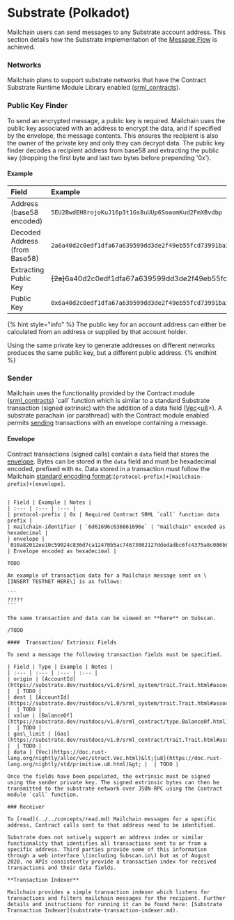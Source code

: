 # Substrate \(Polkadot\)

Mailchain users can send messages to any Substrate account address. This section details how the Substrate implementation of the [Message Flow](../../concepts/overview.md) is achieved.

### Networks

Mailchain plans to support substrate networks that have the Contract Substrate Runtime Module Library  enabled \([srml\_contracts](https://substrate.dev/rustdocs/v1.0/srml_contract/struct.Module.html#method.call)\).

### Public Key Finder

To send an encrypted message, a public key is required. Mailchain uses the public key associated with an address to encrypt the data, and if specified by the envelope, the message contents. This ensures the recipient is also the owner of the private key and only they can decrypt data. The public key finder decodes a recipient address from base58 and extracting the public key \(dropping the first byte and last two bytes before prepending '0x'\).

#### Example

| Field | Example |
| :--- | :--- |
| Address \(base58 encoded\) | `5EU2BwdEH8rojoKuJ16p3t1Gs8uUUp6SoaomKud2FmXBvdbp` |
| Decoded Address \(from Base58\) | `2a6a40d2c0edf1dfa67a639599dd3de2f49eb55fcd73991ba33a67debfb04b5846459b` |
| Extracting Public Key | ~~\[2a\]~~6a40d2c0edf1dfa67a639599dd3de2f49eb55fcd73991ba33a67debfb04b5846~~\[459b\]~~ |
| Public Key | `0x6a40d2c0edf1dfa67a639599dd3de2f49eb55fcd73991ba33a67debfb04b5846` |

{% hint style="info" %}
The public key for an account address can either be calculated from an address or supplied by that account holder.

Using the same private key to generate addresses on different networks produces the same public key, but a different public address.
{% endhint %}

### Sender

Mailchain uses the functionality provided by the Contract module \([srml\_contracts](https://substrate.dev/rustdocs/v2.0.0-rc5/pallet_contracts/struct.Module.html#method.call)\) \`call\` function which is similar to a standard Substrate transaction \(signed extrinsic\) with the addition of a data field \([Vec](https://doc.rust-lang.org/nightly/alloc/vec/struct.Vec.html)&lt;[u8](https://doc.rust-lang.org/nightly/std/primitive.u8.html)&gt;\). A substrate parachain \(or parathread\) with the Contract module enabled permits [sending](../../concepts/send.md) transactions with an envelope containing a message.

#### Envelope

Contract transactions \(signed calls\) contain a `data` field that stores the [envelope](../programmable-envelopes.md). Bytes can be stored in the `data` field and must be hexadecimal encoded, prefixed with `0x`. Data stored in a transaction must follow the Mailchain [standard encoding format](../../concepts/send.md#send-transaction):`[protocol-prefix]+[mailchain-prefix]+[envelope]`. 

~~~~

| Field | Example | Notes |
| :--- | :--- | :--- |
| protocol-prefix | 0x | Required Contract SRML `call` function data prefix |
| mailchain-identifier | `6d61696c636861696e` | "mailchain" encoded as hexadecimal |
| envelope | `010a82012ee10c59024c836d7ca12470b5ac74673002127ddedadbc6fc4375a8c086b650060ede199f603a158bc7884a903eadf97a2dd0fbe69ac81c216830f94e56b847d924b51a7d8227c80714219e6821a51bc7cba922f291a47bdffe29e7c3f67ad908ff377bfcc0b603007ead4bfd87ff0acc272528ca03d6381e6d0e1e2c5dfd24d521` | Envelope encoded as hexadecimal |

TODO

An example of transaction data for a Mailchain message sent on \[INSERT TESTNET HERE\] is as follows:

```
?????
```

The same transaction and data can be viewed on **here** on Subscan.

/TODO

####  Transaction/ Extrinsic Fields

To send a message the following transaction fields must be specified.

| Field | Type | Example | Notes |
| :--- | :--- | :--- | :--- |
| origin | [AccountId](https://substrate.dev/rustdocs/v1.0/srml_system/trait.Trait.html#associatedtype.AccountId) |  | TODO |
| dest | [AccountId](https://substrate.dev/rustdocs/v1.0/srml_system/trait.Trait.html#associatedtype.AccountId) |  | TODO |
| value | [BalanceOf](https://substrate.dev/rustdocs/v1.0/srml_contract/type.BalanceOf.html) |  | TODO |
| gas\_limit | [Gas](https://substrate.dev/rustdocs/v1.0/srml_contract/trait.Trait.html#associatedtype.Gas) |  | TODO |
| data | [Vec](https://doc.rust-lang.org/nightly/alloc/vec/struct.Vec.html)&lt;[u8](https://doc.rust-lang.org/nightly/std/primitive.u8.html)&gt; |  | TODO |

Once the fields have been populated, the extrinsic must be signed using the sender private key. The signed extrinsic bytes can then be transmitted to the substrate network over JSON-RPC using the Contract module `call` function.

### Receiver

To [read](../../concepts/read.md) Mailchain messages for a specific address, Contract calls sent to that address need to be identified.

Substrate does not natively support an address index or similar functionality that identifies all transactions sent to or from a specific address. Third parties provide some of this information through a web interface \(including Subscan.io\) but as of August 2020, no APIs consistently provide a transaction index for received transactions and their data fields.

**Transaction Indexer**

Mailchain provides a simple transaction indexer which listens for transactions and filters mailchain messages for the recipient. Further details and instructions for running it can be found here: [Substrate Transaction Indexer](substrate-transaction-indexer.md).





